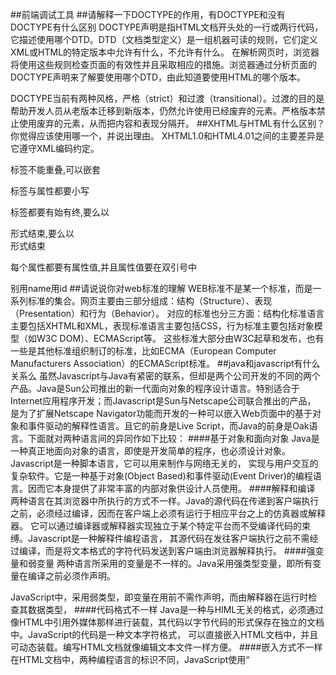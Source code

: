 ##前端调试工具
##请解释一下DOCTYPE的作用，有DOCTYPE和没有DOCTYPE有什么区别
DOCTYPE声明是指HTML文档开头处的一行或两行代码，它描述使用哪个DTD。DTD（文档类型定义）是一组机器可读的规则，它们定义XML或HTML的特定版本中允许有什么，不允许有什么。
在解析网页时，浏览器将使用这些规则检查页面的有效性并且采取相应的措施。浏览器通过分析页面的DOCTYPE声明来了解要使用哪个DTD，由此知道要使用HTML的哪个版本。
    
DOCTYPE当前有两种风格，严格（strict）和过渡（transitional）。过渡的目的是帮助开发人员从老版本迁移到新版本，仍然允许使用已经废弃的元素。严格版本禁止使用废弃的元素，从而把内容和表现分隔开。
##XHTML与HTML有什么区别？你觉得应该使用哪一个，并说出理由。
XHTML1.0和HTML4.01之间的主要差异是它遵守XML编码约定。

标签不能重叠,可以嵌套

标签与属性都要小写

标签都要有始有终,要么以</p>形式结束,要么以<br />形式结束

每个属性都要有属性值,并且属性值要在双引号中

别用name用id
##请说说你对web标准的理解
WEB标准不是某一个标准，而是一系列标准的集合。网页主要由三部分组成：结构（Structure）、表现（Presentation）和行为（Behavior）。
对应的标准也分三方面：结构化标准语言主要包括XHTML和XML，表现标准语言主要包括CSS，行为标准主要包括对象模型（如W3C DOM）、ECMAScript等。
这些标准大部分由W3C起草和发布，也有一些是其他标准组织制订的标准，比如ECMA（European Computer Manufacturers Association）的ECMAScript标准。
##java和javascript有什么关系么
虽然Javascript与Java有紧密的联系，但却是两个公司开发的不同的两个产品。Java是Sun公司推出的新一代面向对象的程序设计语言。特别适合于Internet应用程序开发；而Javascript是Sun与Netscape公司联合推出的产品，
是为了扩展Netscape Navigator功能而开发的一种可以嵌入Web页面中的基于对象和事件驱动的解释性语言。且它的前身是Live Script，而Java的前身是Oak语言。下面就对两种语言间的异同作如下比较：
####基于对象和面向对象
Java是一种真正地面向对象的语言，即使是开发简单的程序，也必须设计对象。Javascript是一种脚本语言，它可以用来制作与网络无关的，
实现与用户交互的复杂软件。它是一种基于对象(Object Based)和事件驱动(Event Driver)的编程语言。因而它本身提供了非常丰富的内部对象供设计人员使用。
####解释和编译
两种语言在其浏览器中所执行的方式不一样。Java的源代码在传递到客户端执行之前，必须经过编译，因而在客户端上必须有运行于相应平台之上的仿真器或解释器。
它可以通过编译器或解释器实现独立于某个特定平台而不受编译代码的束缚。Javascript是一种解释件编程语言，
其源代码在发往客户端执行之前不需经过编译，而是将文本格式的字符代码发送到客户端由浏览器解释执行。
####强变量和弱变量
两种语言所采用的变量是不一样的。Java采用强类型变量，即所有变量在编译之前必须作声明。

JavaScript中，采用弱类型，即变量在用前不需作声明，而由解释器在运行时检查其数据类型，
####代码格式不一样
Java是一种与HIML无关的格式，必须通过像HTML中引用外媒体那样进行装载，其代码以字节代码的形式保存在独立的文档中。JavaScript的代码是一种文本字符格式，
可以直接嵌入HTML文档中，并且可动态装载。编写HTML文档就像编辑文本文件一样方便。
####嵌入方式不一样
在HTML文档中，两种编程语言的标识不同，JavaScript使用“<Script Language="JavaScript">”来标识，而Java使用“<applet>...</applet>”来标识。
####静态联编和动态联编
Java采用静态联编，即Java的对象引用必须在编译时进行，以使编译器能够实现强类型检查。
JavaScript采用动态联编，即JavaScript的对象引用在运行时进行检查，如不经编译则无法实现对象引用的检查。


##你怎么理解 web2.0标准的
##前端页面有哪三层构成，都是什么？
网页分成三个层次，即：结构层、表示层、行为层。

网页的结构层（structural layer）由 HTML 或 XHTML 之类的标记语言负责创建。标签，也就是那些出现在尖括号里的单词，
对网页内容的语义含义做出了描述，但这些标签不包含任何关于如何显示有关内容的信息。例如，P 标签表达了这样一种语义：“这是一个文本段。”

网页的表示层（presentation layer） 由 CSS 负责创建。 CSS 对“如何显示有关内容”的问题做出了回答。

网页的行为层（behavior layer）负责回答“内容应该如何对事件做出反应”这一问题。这是 Javascript 语言和 DOM 主宰的领域。
##在web页面上实现打印乘法表
##模块化编程
##浏览器本地存储,存储范围
       flash：Flash 8永久存储
       gears：Google基于gears的永久存储
       localstorage：遵循HTML5草案的存储
       globalstorage：遵循HTML5草案的存储（旧版）
       ie: IE用户数据行为
       cookie：基于Cookies的永久存储。
##父子窗口之间的通信
##一些常见的浏览器 BUG
## eval 为什么不好
##你真的了解HTML吗？ 雅虎面试题
##瀑布流布局或者流式布局是否有了解
##正则表达式有系统学习过吗(看书或网上教程)？有的话就问问简单点的邮箱验证、URL验证， 或者问问 贪婪匹配与懒惰匹配 的理论知识
##都知道有哪些浏览器内核？开发过的项目都兼容哪些浏览器
##都使用和了解过哪些编辑器？都使用和了解过哪些日常工具
##如果让你来制作一个访问量很高的大型网站，你会如何来管理所有CSS文件、JS与图片
##Web开发如何清除缓存